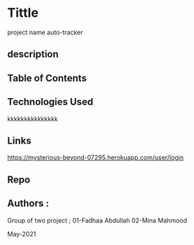 # Tittle

project name auto-tracker

## description

## Table of Contents

## Technologies Used
kkkkkkkkkkkkkkk
## Links

https://mysterious-beyond-07295.herokuapp.com/user/login


## Repo


## Authors :

Group of two project ;
01-Fadhaa Abdullah
02-Mina Mahmood

May-2021
